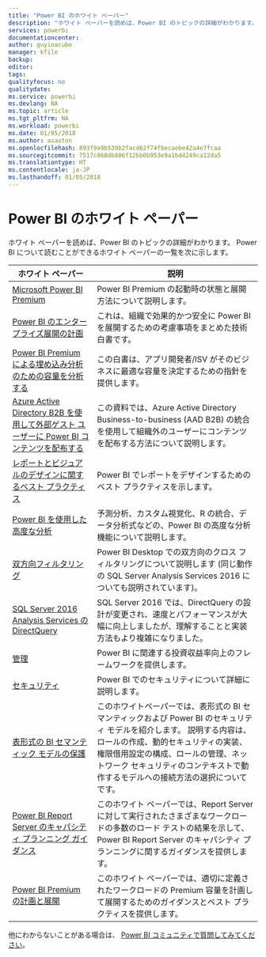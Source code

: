 ```yaml
---
title: "Power BI のホワイト ペーパー"
description: "ホワイト ペーパーを読めば、Power BI のトピックの詳細がわかります。"
services: powerbi
documentationcenter: 
author: guyinacube
manager: kfile
backup: 
editor: 
tags: 
qualityfocus: no
qualitydate: 
ms.service: powerbi
ms.devlang: NA
ms.topic: article
ms.tgt_pltfrm: NA
ms.workload: powerbi
ms.date: 01/05/2018
ms.author: asaxton
ms.openlocfilehash: 893f9a9b539b2facd62f74f8ecaebe42a4e7fcaa
ms.sourcegitcommit: 7517c068db806f12bb0b953e9a1bd4249ca12da5
ms.translationtype: HT
ms.contentlocale: ja-JP
ms.lasthandoff: 01/05/2018
---
```

# <a name="whitepapers-for-power-bi"></a>Power BI のホワイト ペーパー

ホワイト ペーパーを読めば、Power BI のトピックの詳細がわかります。 Power BI について読むことができるホワイト ペーパーの一覧を次に示します。

| ホワイト ペーパー | 説明 |
| --- | --- |
| [Microsoft Power BI Premium](https://aka.ms/pbipremiumwhitepaper) |Power BI Premium の起動時の状態と展開方法について説明します。 |
| [Power BI のエンタープライズ展開の計画](https://aka.ms/pbienterprisedeploy) |これは、組織で効果的かつ安全に Power BI を展開するための考慮事項をまとめた技術白書です。 |
| [Power BI Premium による埋め込み分析のための容量を分析する](https://aka.ms/pbiewhitepaper) |この白書は、アプリ開発者/ISV がそのビジネスに最適な容量を決定するための指針を提供します。 |
|[Azure Active Directory B2B を使用して外部ゲスト ユーザーに Power BI コンテンツを配布する](https://aka.ms/powerbi-b2b-whitepaper)|この資料では、Azure Active Directory Business-to-business (AAD B2B) の統合を使用して組織外のユーザーにコンテンツを配布する方法について説明します。|
| [レポートとビジュアルのデザインに関するベスト プラクティス](power-bi-visualization-best-practices.md) |Power BI でレポートをデザインするためのベスト プラクティスを示します。 |
| [Power BI を使用した高度な分析](https://info.microsoft.com/advanced-analytics-with-power-bi.html?Is=Website) |予測分析、カスタム視覚化、R の統合、データ分析式などの、Power BI の高度な分析機能について説明します。 |
| [双方向フィルタリング](desktop-bidirectional-filtering.md) |Power BI Desktop での双方向のクロス フィルタリングについて説明します (同じ動作の SQL Server Analysis Services 2016 についても説明されています)。 |
| [SQL Server 2016 Analysis Services の DirectQuery](https://blogs.msdn.microsoft.com/analysisservices/2017/04/06/directquery-in-sql-server-2016-analysis-services-whitepaper/) |SQL Server 2016 では、DirectQuery の設計が変更され、速度とパフォーマンスが大幅に向上しましたが、理解することと実装方法もより複雑になりました。 |
| [管理](service-admin-governance.md) |Power BI に関連する投資収益率向上のフレームワークを提供します。 |
| [セキュリティ](service-admin-power-bi-security.md) |Power BI でのセキュリティについて詳細に説明します。 |
| [表形式の BI セマンティック モデルの保護](http://download.microsoft.com/download/D/2/0/D20E1C5F-72EA-4505-9F26-FEF9550EFD44/Securing%20the%20Tabular%20BI%20Semantic%20Model.docx) |このホワイトペーパーでは、表形式の BI セマンティックおよび Power BI のセキュリティ モデルを紹介します。 説明する内容は、ロールの作成、動的セキュリティの実装、権限借用設定の構成、ロールの管理、ネットワーク セキュリティのコンテキストで動作するモデルへの接続方法の選択についてです。 |
| [Power BI Report Server のキャパシティ プランニング ガイダンス](report-server/capacity-planning.md) |このホワイト ペーパーでは、Report Server に対して実行されたさまざまなワークロードの多数のロード テストの結果を示して、Power BI Report Server のキャパシティ プランニングに関するガイダンスを提供します。 |
| [Power BI Premium の計画と展開](https://aka.ms/Premium-Capacity-Planning-Deployment)| このホワイト ペーパーでは、適切に定義されたワークロードの Premium 容量を計画して展開するためのガイダンスとベスト プラクティスを提供します。|

他にわからないことがある場合は、 [Power BI コミュニティで質問してみてください](http://community.powerbi.com/)。
